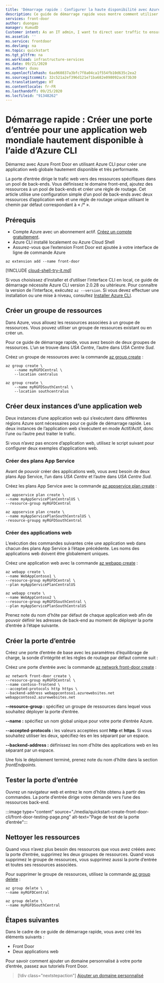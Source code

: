 ```yaml
---
title: 'Démarrage rapide : Configurer la haute disponibilité avec Azure Front Door - Azure CLI'
description: Ce guide de démarrage rapide vous montre comment utiliser Azure Front Door pour créer une application web mondiale hautement disponible et très performante à l’aide d’Azure CLI.
services: front-door
author: duongau
manager: KumudD
Customer intent: As an IT admin, I want to direct user traffic to ensure high availability of web applications.
ms.assetid: ''
ms.service: frontdoor
ms.devlang: na
ms.topic: quickstart
ms.tgt_pltfrm: na
ms.workload: infrastructure-services
ms.date: 09/21/2020
ms.author: duau
ms.openlocfilehash: 6aa960837a3bfc7f8a04ca1f554fb10d635c2ea2
ms.sourcegitcommit: 32c521a2ef396d121e71ba682e098092ac673b30
ms.translationtype: HT
ms.contentlocale: fr-FR
ms.lasthandoff: 09/25/2020
ms.locfileid: "91348262"
---
```

# <a name="quickstart-create-a-front-door-for-a-highly-available-global-web-application-using-azure-cli"></a>Démarrage rapide : Créer une porte d’entrée pour une application web mondiale hautement disponible à l’aide d’Azure CLI

Démarrez avec Azure Front Door en utilisant Azure CLI pour créer une application web globale hautement disponible et très performante.

La porte d’entrée dirige le trafic web vers des ressources spécifiques dans un pool de back-ends. Vous définissez le domaine front-end, ajoutez des ressources à un pool de back-ends et créer une règle de routage. Cet article utilise une configuration simple d’un pool de back-ends avec deux ressources d’application web et une règle de routage unique utilisant le chemin par défaut correspondant à « /* ».

## <a name="prerequisites"></a>Prérequis

- Compte Azure avec un abonnement actif. [Créez un compte gratuitement](https://azure.microsoft.com/free/?WT.mc_id=A261C142F).
- Azure CLI installé localement ou Azure Cloud Shell
- Assurez-vous que l’extension Front Door est ajoutée à votre interface de ligne de commande Azure

```azurecli-interactive 
az extension add --name front-door
```

[!INCLUDE [cloud-shell-try-it.md](../../includes/cloud-shell-try-it.md)]

Si vous choisissez d’installer et d’utiliser l’interface CLI en local, ce guide de démarrage nécessite Azure CLI version 2.0.28 ou ultérieure. Pour connaître la version de l’interface, exécutez `az --version`. Si vous devez effectuer une installation ou une mise à niveau, consultez [Installer Azure CLI]( /cli/azure/install-azure-cli).

## <a name="create-a-resource-group"></a>Créer un groupe de ressources

Dans Azure, vous allouez les ressources associées à un groupe de ressources. Vous pouvez utiliser un groupe de ressources existant ou en créer un.

Pour ce guide de démarrage rapide, vous avez besoin de deux groupes de ressources. L’un se trouve dans *USA Centre*, l’autre dans *USA Centre Sud*.

Créez un groupe de ressources avec la commande [az group create](https://docs.microsoft.com/cli/azure/group?view=azure-cli-latest#az-group-create&preserve-view=true) :

```azurecli-interactive
az group create \
    --name myRGFDCentral \
    --location centralus

az group create \
    --name myRGFDSouthCentral \
    --location southcentralus
```

## <a name="create-two-instances-of-a-web-app"></a>Créer deux instances d’une application web

Deux instances d’une application web qui s’exécutent dans différentes régions Azure sont nécessaires pour ce guide de démarrage rapide. Les deux instances de l’application web s’exécutent en mode Actif/Actif, donc l’une ou l’autre peut traiter le trafic.

Si vous n’avez pas encore d’application web, utilisez le script suivant pour configurer deux exemples d’applications web.

### <a name="create-app-service-plans"></a>Créer des plans App Service

Avant de pouvoir créer des applications web, vous avez besoin de deux plans App Service, l’un dans *USA Centre* et l’autre dans *USA Centre Sud*.

Créez les plans App Service avec la commande [az appservice plan create](https://docs.microsoft.com/cli/azure/appservice/plan?view=azure-cli-latest#az_appservice_plan_create&preserve-view=true) :

```azurecli-interactive
az appservice plan create \
--name myAppServicePlanCentralUS \
--resource-group myRGFDCentral

az appservice plan create \
--name myAppServicePlanSouthCentralUS \
-resource-groupg myRGFDSouthCentral
```

### <a name="create-web-apps"></a>Créer des applications web

L’exécution des commandes suivantes crée une application web dans chacun des plans App Service à l’étape précédente. Les noms des applications web doivent être globalement uniques.

Créez une application web avec la commande [az webapp create](https://docs.microsoft.com/cli/azure/webapp?view=azure-cli-latest#az_webapp_create&preserve-view=true) :

```azurecli-interactive
az webapp create \
--name WebAppContoso1 \
--resource-group myRGFDCentral \
--plan myAppServicePlanCentralUS 

az webapp create \
--name WebAppContoso2 \
--resource-group myRGFDSouthCentral \
--plan myAppServicePlanSouthCentralUS
```

Prenez note du nom d’hôte par défaut de chaque application web afin de pouvoir définir les adresses de back-end au moment de déployer la porte d’entrée à l’étape suivante.

## <a name="create-the-front-door"></a>Créer la porte d’entrée

Créez une porte d’entrée de base avec les paramètres d’équilibrage de charge, la sonde d’intégrité et les règles de routage par défaut comme suit :

Créez une porte d’entrée avec la commande [az network front-door create](https://docs.microsoft.com/cli/azure/ext/front-door/network/front-door?view=azure-cli-latest#ext_front_door_az_network_front_door_create&preserve-view=true) :

```azurecli-interactive
az network front-door create \
--resource-group myRGFDCentral \
--name contoso-frontend \
--accepted-protocols http https \
--backend-address webappcontoso1.azurewebsites.net webappcontoso2.azurewebsites.net 
```

**--resource-group :** spécifiez un groupe de ressources dans lequel vous souhaitez déployer la porte d’entrée.

**--name :** spécifiez un nom global unique pour votre porte d’entrée Azure. 

**--accepted-protocols :** les valeurs acceptées sont **http** et **https**. Si vous souhaitez utiliser les deux, spécifiez-les en les séparant par un espace.

**--backend-address :** définissez les nom d’hôte des applications web en les séparant par un espace.

Une fois le déploiement terminé, prenez note du nom d’hôte dans la section *frontEndpoints*.

## <a name="test-the-front-door"></a>Tester la porte d’entrée

Ouvrez un navigateur web et entrez le nom d’hôte obtenu à partir des commandes. La porte d’entrée dirige votre demande vers l’une des ressources back-end.

:::image type="content" source="./media/quickstart-create-front-door-cli/front-door-testing-page.png" alt-text="Page de test de la porte d’entrée":::

## <a name="clean-up-resources"></a>Nettoyer les ressources

Quand vous n’avez plus besoin des ressources que vous avez créées avec la porte d’entrée, supprimez les deux groupes de ressources. Quand vous supprimez le groupe de ressources, vous supprimez aussi la porte d’entrée et toutes ses ressources associées. 

Pour supprimer le groupe de ressources, utilisez la commande [az group delete](https://docs.microsoft.com/cli/azure/group?view=azure-cli-latest#az_group_delete&preserve-view=true) :

```azurecli-interactive
az group delete \
--name myRGFDCentral 

az group delete \
--name myRGFDSouthCentral
```

## <a name="next-steps"></a>Étapes suivantes

Dans le cadre de ce guide de démarrage rapide, vous avez créé les éléments suivants :
* Front Door
* Deux applications web

Pour savoir comment ajouter un domaine personnalisé à votre porte d’entrée, passez aux tutoriels Front Door.

> [!div class="nextstepaction"]
> [Ajouter un domaine personnalisé](front-door-custom-domain.md)
